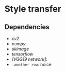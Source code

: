 # Style transfer
## Dependencies
* *cv2*
* *numpy*
* *skimage*
* *tensorflow*
* *[VGG19 network]*: 
* `-another row`: noice
